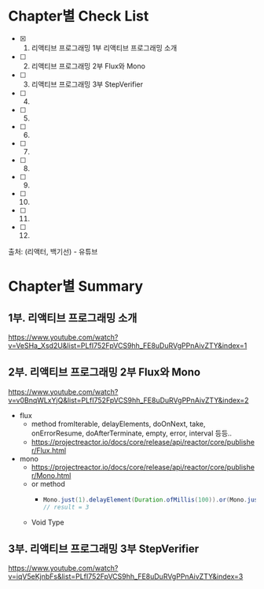 # Chapter별 Check List
- [x] 1. 리액티브 프로그래밍 1부 리액티브 프로그래밍 소개
- [ ] 2. 리액티브 프로그래밍 2부 Flux와 Mono
- [ ] 3. 리액티브 프로그래밍 3부 StepVerifier
- [ ] 4. 
- [ ] 5. 
- [ ] 6. 
- [ ] 7. 
- [ ] 8. 
- [ ] 9. 
- [ ] 10.  
- [ ] 11.  
- [ ] 12.  

출처: (리액터, 백기선) - 유튜브

# Chapter별 Summary
## 1부. 리액티브 프로그래밍 소개
https://www.youtube.com/watch?v=VeSHa_Xsd2U&list=PLfI752FpVCS9hh_FE8uDuRVgPPnAivZTY&index=1
## 2부. 리액티브 프로그래밍 2부 Flux와 Mono
https://www.youtube.com/watch?v=v0BnqWLxYjQ&list=PLfI752FpVCS9hh_FE8uDuRVgPPnAivZTY&index=2
- flux
   - method fromIterable, delayElements, doOnNext, take, onErrorResume, doAfterTerminate, empty, error, interval 등등..
   - https://projectreactor.io/docs/core/release/api/reactor/core/publisher/Flux.html
- mono 
   - https://projectreactor.io/docs/core/release/api/reactor/core/publisher/Mono.html
   - or method 
      - ``` java
        Mono.just(1).delayElement(Duration.ofMillis(100)).or(Mono.just(3)).subscribe(System.out::println);
        // result = 3
        ```
   - Void Type
## 3부. 리액티브 프로그래밍 3부 StepVerifier
https://www.youtube.com/watch?v=iqV5eKjnbFs&list=PLfI752FpVCS9hh_FE8uDuRVgPPnAivZTY&index=3
